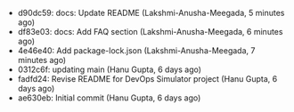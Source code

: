 - d90dc59: docs: Update README (Lakshmi-Anusha-Meegada, 5 minutes ago)
- df83e03: docs: Add FAQ section (Lakshmi-Anusha-Meegada, 6 minutes ago)
- 4e46e40: Add package-lock.json (Lakshmi-Anusha-Meegada, 7 minutes ago)
- 0312c6f: updating main (Hanu Gupta, 6 days ago)
- fadfd24: Revise README for DevOps Simulator project (Hanu Gupta, 6 days ago)
- ae630eb: Initial commit (Hanu Gupta, 6 days ago)